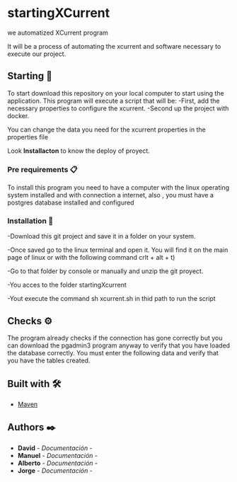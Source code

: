 # startingXCurrent
we automatized XCurrent program

It will be a process of automating the xcurrent and software necessary to execute our project.

## Starting 🚀

To start download this repository on your local computer to start using the application.
This program will execute a script that will be:
 -First, add the necessary properties to configure the xcurrent.
 -Second up the project with docker.
 
You can change the data you need for the xcurrent properties in the properties file 

Look **Installacton** to know the deploy of proyect.

### Pre requirements 📋

To install this program you need to have a computer with the linux operating system installed and with connection a internet, also , you must have a postgres database installed and configured
### Installation 🔧

-Download this git project and save it in a folder on your system.

-Once saved go to the linux terminal and open it. You will find it on the main page of linux or with the following command crlt + alt + t)

-Go to that folder by console or manually and unzip the git proyect.

-You acces to the  folder startingXcurrent

-Yout execute the command sh xcurrent.sh in thid path to run the  script

## Checks ⚙️

The program already checks if the connection has gone correctly but you can download the pgadmin3 program anyway to verify that you have loaded the database correctly.
You must enter the following data and verify that you have the tables created.

## Built with 🛠️

* [Maven](https://ripple.com/) 


## Authors ✒️

* **David** - *Documentación* - 
* **Manuel** - *Documentación* - 
* **Alberto** - *Documentación* - 
* **Jorge** - *Documentación* -
 

